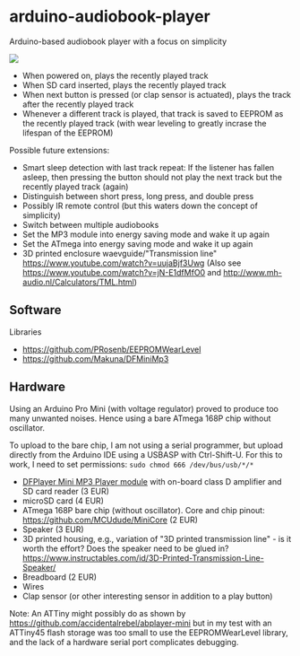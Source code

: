 # arduino-audiobook-player

Arduino-based audiobook player with a focus on simplicity

![](https://user-images.githubusercontent.com/2480569/83334085-9ca25d00-a293-11ea-98e4-79034273763c.jpg)

* When powered on, plays the recently played track
* When SD card inserted, plays the recently played track
* When next button is pressed (or clap sensor is actuated), plays the track after the recently played track
* Whenever a different track is played, that track is saved to EEPROM as the recently played track (with wear leveling to greatly incrase the lifespan of the EEPROM)

Possible future extensions:

* Smart sleep detection with last track repeat: If the listener has fallen asleep, then pressing the button should not play the next track but the recently played track (again)
* Distinguish between short press, long press, and double press
* Possibly IR remote control (but this waters down the concept of simplicity)
* Switch between multiple audiobooks
* Set the MP3 module into energy saving mode and wake it up again
* Set the ATmega into energy saving mode and wake it up again
* 3D printed enclosure waevguide/"Transmission line" https://www.youtube.com/watch?v=uujaBjf3Uwg (Also see https://www.youtube.com/watch?v=jN-E1dfMfO0 and http://www.mh-audio.nl/Calculators/TML.html)

## Software

Libraries
* https://github.com/PRosenb/EEPROMWearLevel
* https://github.com/Makuna/DFMiniMp3

## Hardware

Using an Arduino Pro Mini (with voltage regulator) proved to produce too many unwanted noises. Hence using a bare ATmega 168P chip without oscillator.

To upload to the bare chip, I am not using a serial programmer, but upload directly from the Arduino IDE using a USBASP with Ctrl-Shift-U. For this to work, I need to set permissions: `sudo chmod 666 /dev/bus/usb/*/*`

* [DFPlayer Mini MP3 Player module](https://wiki.dfrobot.com/DFPlayer_Mini_SKU_DFR0299) with on-board class D amplifier and SD card reader (3 EUR)
* microSD card (4 EUR)
* ATmega 168P bare chip (without oscillator). Core and chip pinout: https://github.com/MCUdude/MiniCore (2 EUR)
* Speaker (3 EUR)
* 3D printed housing, e.g., variation of "3D printed transmission line" - is it worth the effort? Does the speaker need to be glued in? https://www.instructables.com/id/3D-Printed-Transmission-Line-Speaker/
* Breadboard (2 EUR)
* Wires
* Clap sensor (or other interesting sensor in addition to a play button)

Note: An ATTiny might possibly do as shown by https://github.com/accidentalrebel/abplayer-mini but in my test with an ATTiny45 flash storage was too small to use the EEPROMWearLevel library, and the lack of a hardware serial port complicates debugging.
